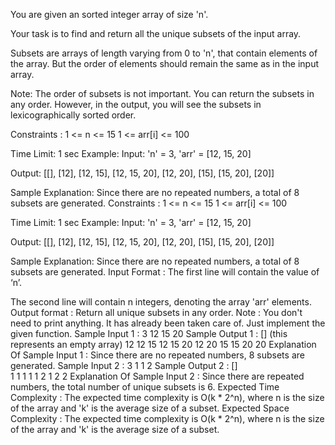 You are given an sorted integer array of size 'n'.



Your task is to find and return all the unique subsets of the input array.



Subsets are arrays of length varying from 0 to 'n', that contain elements of the array. But the order of elements should remain the same as in the input array.



Note:
The order of subsets is not important. You can return the subsets in any order. However, in the output, you will see the subsets in lexicographically sorted order.


Constraints :
1 <= n <= 15
1 <= arr[i] <= 100

Time Limit: 1 sec
Example:
Input: 'n' = 3, 'arr' = [12, 15, 20]

Output: [[], [12], [12, 15], [12, 15, 20], [12, 20], [15], [15, 20], [20]]

Sample Explanation: Since there are no repeated numbers, a total of 8 subsets are generated.
Constraints :
1 <= n <= 15
1 <= arr[i] <= 100

Time Limit: 1 sec
Example:
Input: 'n' = 3, 'arr' = [12, 15, 20]

Output: [[], [12], [12, 15], [12, 15, 20], [12, 20], [15], [15, 20], [20]]

Sample Explanation: Since there are no repeated numbers, a total of 8 subsets are generated.
Input Format :
The first line will contain the value of ‘n’.

The second line will contain n integers, denoting the array 'arr' elements.
Output format :
Return all unique subsets in any order.
Note :
You don't need to print anything. It has already been taken care of. Just implement the given function.
Sample Input 1 :
3
12 15 20
Sample Output 1 :
[] (this represents an empty array)
12 
12 15 
12 15 20 
12 20 
15 
15 20 
20 
Explanation Of Sample Input 1 :
Since there are no repeated numbers, 8 subsets are generated.
Sample Input 2 :
3
1 1 2
Sample Output 2 :
[]    
1 
1 1 
1 1 2 
1 2 
2 
Explanation Of Sample Input 2 :
Since there are repeated numbers, the total number of unique subsets is 6.
Expected Time Complexity :
The expected time complexity is O(k * 2^n), where n is the size of the array and 'k' is the average size of a subset.
Expected Space Complexity :
The expected time complexity is O(k * 2^n), where n is the size of the array and 'k' is the average size of a subset.
